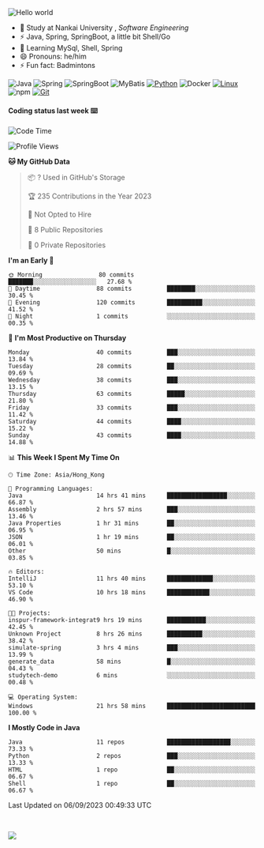 

<img src="https://raw.githubusercontent.com/sagar-viradiya/sagar-viradiya/master/resources/banner.png" alt="Hello world">


<br/>


- 🍻  Study at Nankai University , _Software Engineering_
- ⚡  Java, Spring, SpringBoot, a little bit Shell/Go
- 🌱 Learning MySql, Shell, Spring
- 😄 Pronouns: he/him
- ⚡ Fun fact: Badmintons

![Java](https://img.shields.io/badge/-Java-007396?style=flat-square&logo=java&logoColor=ffffff)
![Spring](https://img.shields.io/badge/-Spring-green)
![SpringBoot](https://img.shields.io/badge/-SpringBoot-green)
![MyBatis](https://img.shields.io/badge/-MyBatis-yellowgreen)
[![Python](https://img.shields.io/badge/-Python-3776AB?style=flat-square&logo=python&logoColor=ffffff)](https://www.python.org/)
![Docker](https://img.shields.io/badge/Docker-2496ED?style=flat-square&logo=docker&logoColor=ffffff)
[![Linux](https://img.shields.io/badge/-Linux-333333?style=flat-square&logo=linux&logoColor=white)](https://www.linuxfoundation.org/)
![npm](https://img.shields.io/badge/-NPM-CB3837?style=flat-square&logo=npm&logoColor=white)
[![Git](https://img.shields.io/badge/-Git-f05032?style=flat-square&logo=git&logoColor=white)](https://git-scm.com/)

#### Coding status last week ⌨️

<!--START_SECTION:waka-->
![Code Time](http://img.shields.io/badge/Code%20Time-468%20hrs%2017%20mins-blue)

![Profile Views](http://img.shields.io/badge/Profile%20Views-0-blue)

**🐱 My GitHub Data** 

> 📦 ? Used in GitHub's Storage 
 > 
> 🏆 235 Contributions in the Year 2023
 > 
> 🚫 Not Opted to Hire
 > 
> 📜 8 Public Repositories 
 > 
> 🔑 0 Private Repositories 
 > 
**I'm an Early 🐤** 

```text
🌞 Morning                80 commits          ███████░░░░░░░░░░░░░░░░░░   27.68 % 
🌆 Daytime                88 commits          ████████░░░░░░░░░░░░░░░░░   30.45 % 
🌃 Evening                120 commits         ██████████░░░░░░░░░░░░░░░   41.52 % 
🌙 Night                  1 commits           ░░░░░░░░░░░░░░░░░░░░░░░░░   00.35 % 
```
📅 **I'm Most Productive on Thursday** 

```text
Monday                   40 commits          ███░░░░░░░░░░░░░░░░░░░░░░   13.84 % 
Tuesday                  28 commits          ██░░░░░░░░░░░░░░░░░░░░░░░   09.69 % 
Wednesday                38 commits          ███░░░░░░░░░░░░░░░░░░░░░░   13.15 % 
Thursday                 63 commits          █████░░░░░░░░░░░░░░░░░░░░   21.80 % 
Friday                   33 commits          ███░░░░░░░░░░░░░░░░░░░░░░   11.42 % 
Saturday                 44 commits          ████░░░░░░░░░░░░░░░░░░░░░   15.22 % 
Sunday                   43 commits          ████░░░░░░░░░░░░░░░░░░░░░   14.88 % 
```


📊 **This Week I Spent My Time On** 

```text
🕑︎ Time Zone: Asia/Hong_Kong

💬 Programming Languages: 
Java                     14 hrs 41 mins      █████████████████░░░░░░░░   66.87 % 
Assembly                 2 hrs 57 mins       ███░░░░░░░░░░░░░░░░░░░░░░   13.46 % 
Java Properties          1 hr 31 mins        ██░░░░░░░░░░░░░░░░░░░░░░░   06.95 % 
JSON                     1 hr 19 mins        ██░░░░░░░░░░░░░░░░░░░░░░░   06.01 % 
Other                    50 mins             █░░░░░░░░░░░░░░░░░░░░░░░░   03.85 % 

🔥 Editors: 
IntelliJ                 11 hrs 40 mins      █████████████░░░░░░░░░░░░   53.10 % 
VS Code                  10 hrs 18 mins      ████████████░░░░░░░░░░░░░   46.90 % 

🐱‍💻 Projects: 
inspur-framework-integrat9 hrs 19 mins       ███████████░░░░░░░░░░░░░░   42.45 % 
Unknown Project          8 hrs 26 mins       ██████████░░░░░░░░░░░░░░░   38.42 % 
simulate-spring          3 hrs 4 mins        ███░░░░░░░░░░░░░░░░░░░░░░   13.99 % 
generate_data            58 mins             █░░░░░░░░░░░░░░░░░░░░░░░░   04.43 % 
studytech-demo           6 mins              ░░░░░░░░░░░░░░░░░░░░░░░░░   00.48 % 

💻 Operating System: 
Windows                  21 hrs 58 mins      █████████████████████████   100.00 % 
```

**I Mostly Code in Java** 

```text
Java                     11 repos            ██████████████████░░░░░░░   73.33 % 
Python                   2 repos             ███░░░░░░░░░░░░░░░░░░░░░░   13.33 % 
HTML                     1 repo              ██░░░░░░░░░░░░░░░░░░░░░░░   06.67 % 
Shell                    1 repo              ██░░░░░░░░░░░░░░░░░░░░░░░   06.67 % 
```




 Last Updated on 06/09/2023 00:49:33 UTC
<!--END_SECTION:waka-->

<br/>

![](https://github-profile-trophy.vercel.app/?username=quincysky&column=7)







